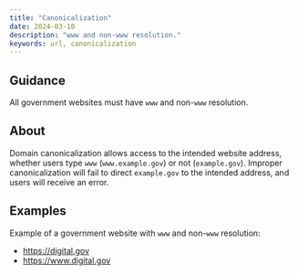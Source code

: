 ```yaml
---
title: "Canonicalization"
date: 2024-03-10
description: "www and non-www resolution."
keywords: url, canonicalization
---
```


## Guidance

All government websites must have `www` and non-`www` resolution.

## About

Domain canonicalization allows access to the intended website address, whether users type `www` (`www.example.gov`) or not (`example.gov`). Improper canonicalization will fail to direct `example.gov` to the intended address, and users will receive an error.

## Examples

Example of a government website with `www` and non-`www` resolution:

* <https://digital.gov>
* <https://www.digital.gov>